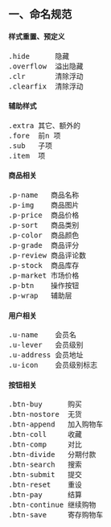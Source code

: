 ## 一、命名规范
#### 样式重置、预定义
<pre>
.hide      隐藏
.overflow  溢出隐藏
.clr       清除浮动
.clearfix  清除浮动
</pre>
#### 辅助样式
<pre>
.extra 其它、额外的
.fore  前n 项
.sub   子项
.item  项    
</pre>
#### 商品相关
<pre>
.p-name   商品名称
.p-img    商品图片
.p-price  商品价格
.p-sort   商品类别
.p-color  商品颜色
.p-grade  商品评分
.p-review 商品评论数
.p-stock  商品库存
.p-market 市场价格
.p-btn    操作按钮
.p-wrap   辅助层
</pre>

#### 用户相关
<pre>
.u-name    会员名
.u-lever   会员级别
.u-address 会员地址
.u-icon    会员级别标志
</pre>

#### 按钮相关
<pre>
.btn-buy      购买
.btn-nostore  无货
.btn-append   加入购物车
.btn-coll     收藏
.btn-comp     对比
.btn-divide   分期付款
.btn-search   搜索
.btn-submit   提交
.btn-reset    重设
.btn-pay      结算
.btn-continue 继续购物
.btn-save     寄存购物车
</pre>